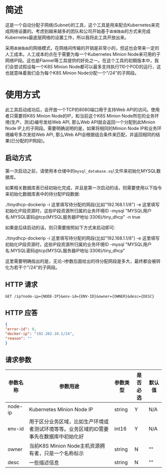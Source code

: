 # 简述

这是一个自动分配子网络(Subnet)的工具，这个工具是用来配合Kubernetes来完成网络设置的。考虑到越来越多的团队和公司开始基于`直接路由`的方式来完成Kubernetes最底层网络的设置工作，所以我将此工具开放出来。

采用`直接路由`的网络模式，在网络间传输的开销是非常小的，但这也会带来一定的人工成本。人工成本的点在于需要为每一个Kubernetes Minion Node来可用的子网络IP段。这也是Flannel等工具提供的好处之一。在这个工具的初期版本中，我们会尝试假设每一个K8S Minion Node都可以最多支持执行110个POD的运行，这也就意味着我们会为每个K8S Minion Node分配一个"/24"的子网段。

# 使用方式

此工具启动成功后，会开放一个TCP的8080端口用于支持Web API的访问。使用者只需要将K8S Minion Node的IP，和当前这个K8S Minion Node所在的业务环境(生产、测试)编号发给Web API, 那么Web API就会返回一个分配到此Minion Node IP上的子网段。需要明确说明的是，如果将相同的Minion Node IP和业务环境编号多次发给Web API, 那么Web API会根据组合条件来匹配，并返回相同的结果(已分配的IP网段)。

## 启动方式

第一次启动之前，请使用本仓储中的`mysql_database.sql`文件来初始化MYSQL数据库。

如果相关数据库表已经初始化完成，并且是第一次启动的话，则需要使用以下指令来初始化数据库表中的待分配IP段数据:

./tinydhcp-dockerip -i 这里填写待分配的网段(比如"192.168.1.1/8") -e 这里填写初始化IP段资源时，这些IP段资源所归属的业务环境ID -mysql "MYSQL用户名:MYSQL密码@tcp(MYSQL服务器IP地址:3306)/tiny_dhcp" -n true

如果是后续启动的话，则只需要按照如下方式来启动即可:

./tinydhcp-dockerip -i 这里填写待分配的网段(比如"192.168.1.1/8") -e 这里填写初始化IP段资源时，这些IP段资源所归属的业务环境ID -mysql "MYSQL用户名:MYSQL密码@tcp(MYSQL服务器IP地址:3306)/tiny_dhcp"

这里需要明确指出的是，无论-i参数后面给出的待分配网段是多大，最终都会被转化为若干个"/24"的子网段。

## HTTP 请求

```http
GET /ip?node-ip={NODE-IP}&env-id={ENV-ID}&owner={OWNER}&desc={DESC}
```

## HTTP 应答

```json
{
"error-id": 0,
"docker-ip": "192.202.10.1/24",
"reason": ""
}
```

## 请求参数

|参数名称|参数用途|参数类型|是否必选|默认值|
|---|---|---|---|---|
|node-ip|Kubernetes Minion Node IP|string|Y|N/A|
|env-id|用于区分业务区域，比如生产环境或者测试环境等等。业务区域的ID需要事先在数据库中初始化好|int16|Y|N/A|
|owner|当前K8S Minion Node主机资源拥有者，只是一个名称标示|string|N|""|
|desc|一些描述信息|string|N|""|
